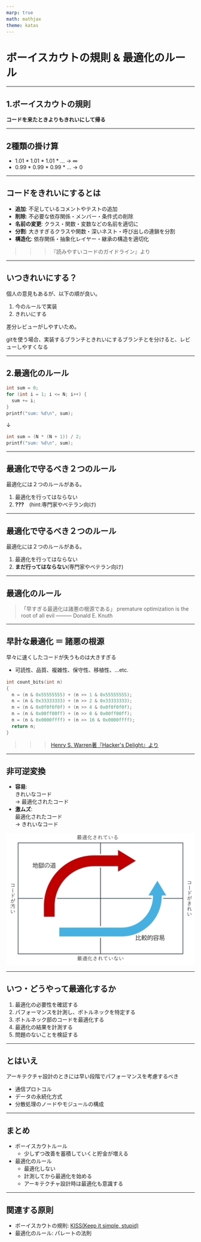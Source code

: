 ```yaml
---
marp: true
math: mathjax
theme: katas
---
```

<!-- 
size: 16:9
paginate: true
-->
<!-- header: 勉強会# ― エンジニアとしての解像度を高めるための勉強会-->

# ボーイスカウトの規則 & 最適化のルール

---

## 1.ボーイスカウトの規則

**コードを来たときよりもきれいにして帰る**

---

## 2種類の掛け算

- 1.01 * 1.01 * 1.01 * … → ∞
- 0.99 * 0.99 * 0.99 * … → 0

<!-- 「割れ窓理論」とは、1枚の割られた窓ガラスをそのままにしていると、さらに割られる窓ガラスが増え、いずれ街全体が荒廃してしまうという、アメリカの犯罪学者ジョージ・ケリング博士が提唱した理論(https://www.pref.kyoto.jp/anshin/waremado.html) -->
<!-- 「俺達は腐ったミカンじゃない」は1980年頃放送された『3年B組金八先生』の中で使われた言葉だそう。しらんけど-->

---

## コードをきれいにするとは

- **追加**: 不足しているコメントやテストの追加
- **削除**: 不必要な依存関係・メンバー・条件式の削除
- **名前の変更**: クラス・関数・変数などの名前を適切に
- **分割**: 大きすぎるクラスや関数・深いネスト・呼び出しの連鎖を分割
- **構造化**: 依存関係・抽象化レイヤー・継承の構造を適切化

>>> 『読みやすいコードのガイドライン』より

---

## いつきれいにする？

個人の意見もあるが、以下の順が良い。

1. 今のルールで実装
2. きれいにする

差分レビューがしやすいため。

gitを使う場合、実装するブランチときれいにするブランチとを分けると、レビューしやすくなる

<!-- 先にきれいにすると、これまでとの違いがわからなくなってしまう。
きれいにしたあとのコードを知らないので、リーディングの認知負荷が高まる

きれいにすることは大事だが、機能を実装すると、きれいにするは目的が異なる。
さらに言えば、汚いけどコードの方が、きれいだけど動かないコードよりも何千倍も価値がある。
もちろんいろいろな視点はあると思う。チューニングできていないギターで弾いたって良い演奏はできないとか。

なおリファクタリングをするときのセオリーは、まず動いていることを検証できる環境を用意すること。
テストコードを書いておくのが一般的で、安心して手を加えてもよい状況になったら手を加える。
『レガシーコード改善ガイド』ではレガシーコード(古びたコード)を「テストコードが無いコード」と定義している
-->

---

## 2.最適化のルール

<!-- ここでの最適化とは「パフォーマンス・チューニング」のことを指す。
動作の速いコードを書くこと。 -->

```cpp
int sum = 0;
for (int i = 1; i <= N; i++) {
  sum += i;
}
printf("sum: %d\n", sum);
```
↓

```cpp
int sum = (N * (N + 1)) / 2;
printf("sum: %d\n", sum);
```

---

## 最適化で守るべき２つのルール

最適化には２つのルールがある。

1. 最適化を行ってはならない
1. <b>???</b>　(hint:専門家やベテラン向け)

---

## 最適化で守るべき２つのルール

最適化には２つのルールがある。

1. 最適化を行ってはならない
1. **まだ行ってはならない**(専門家やベテラン向け)

---

## 最適化のルール

> 「早すぎる最適化は諸悪の根源である」
> premature optimization is the root of all evil
> ――― Donald E. Knuth

---

## 早計な最適化 ＝ 諸悪の根源

早々に速くしたコードが失うものは大きすぎる

- 可読性、品質、複雑性、保守性、移植性、...etc.

```cpp
int count_bits(int n)
{
  n = (n & 0x55555555) + (n >> 1 & 0x55555555);
  n = (n & 0x33333333) + (n >> 2 & 0x33333333);
  n = (n & 0x0f0f0f0f) + (n >> 4 & 0x0f0f0f0f);
  n = (n & 0x00ff00ff) + (n >> 8 & 0x00ff00ff);
  n = (n & 0x0000ffff) + (n >> 16 & 0x0000ffff);
  return n;
}
```

>>> [Henry S. Warren著『Hacker's Delight』より](https://www.amazon.co.jp/exec/obidos/ASIN/0201914654)

<!-- 渡した数値のビットの1の数を数えるコード。1960年代に考案 -->
<!-- Intel x86 アーキテクチャが SSE 4.2 から導入した population count 命令の POPCNT を使うのが何倍も速い。 -->
<!-- C++20でも int n = std::popcount(n); と書ける。 -->
---

## 非可逆変換

- <b>容易</b>:<br> きれいなコード<br> → 最適化されたコード
- **激ムズ**:<br>  最適化されたコード<br> → きれいなコード

![bg right 100%](./assets/21-optim_routes.png)

---

## いつ・どうやって最適化するか

1. 最適化の必要性を確認する
2. パフォーマンスを計測し、ボトルネックを特定する
3. ボトルネック部のコードを最適化する
4. 最適化の結果を計測する
5. 問題のないことを検証する

<!-- ユーザーはそこまで必要性を感じていないかもしれない -->
<!-- ボトルネックを見つけることが先決。特定の部分だけに時間の多くがかかっていることがほとんど。だから計測すること。
パレートの法則も適用される。ボトルネックに関する経験則として、全体の1%〜25%のコードが75%〜99%のリソースを消費すると言われている。（Wikipedia: 最適化） -->
<!-- ようやくここで最適化。 -->
<!-- まだ終わっていない。そのあと計測して、本当に速くなったかを確認する -->
<!-- そして動作の検証。ここまでやってようやく最適化が終わる -->

---

## とはいえ

アーキテクチャ設計のときには早い段階でパフォーマンスを考慮するべき

- 通信プロトコル
- データの永続化方式
- 分散処理のノードやモジュールの構成

<!-- アーキテクチャは影響が広範囲に渡るため、あとから問題が見つかっても変更が困難だから。
もう少し一般化した表現にすると、あとからの変更が困難であるほど設計も慎重にならざるをえない。
前回のYAGNIでファームのコードは消しづらいというのも、あらゆることに慎重にならざるを得ないから。
 -->
<!-- 銀の弾丸は存在しない、を説明したときに、銀の弾丸は存在すると言ったことを覚えているか。
本質的な複雑性と偶有的な複雑性の2つがあって、後者には結果を激変させる特効薬が存在すると。
アーキテクチャ選定、ファーム開発、ミッションクリティカルな処理に対して、早い段階での詳細な検討は銀の弾丸になりうることを覚えておいてほしい -->

---

## まとめ

- ボーイスカウトルール
    - 少しずつ改善を蓄積していくと貯金が増える
- 最適化のルール
    - 最適化しない
    - 計測してから最適化を始める
    - アーキテクチャ設計時は最適化も意識する

<!-- 最適化しなければならない場合、アドバイスとしてパフォーマンス計測処理を自動化しておくと良い。
何度も測れるようにして効率化しておけば、 -->

---

## 関連する原則

- ボーイスカウトの規則: [KISS(Keep it simple, stupid)](03-kiss.md)
- 最適化のルール: パレートの法則
